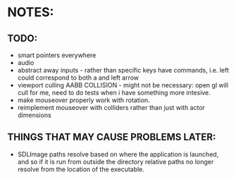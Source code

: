 # NOTES:

## TODO:
*	smart pointers everywhere
*	audio
*	abstract away inputs - rather than specific keys have commands, i.e. left
	could correspond to both a and left arrow
*	viewport culling AABB COLLISION - might not be necessary: open gl will cull
	for me, need to do tests when i have something more intesive.
*	make mouseover properly work with rotation.
*	reimplement mouseover with colliders rather than just with actor dimensions

## THINGS THAT MAY CAUSE PROBLEMS LATER:
-	SDLImage paths resolve based on where the application is launched, and so
	if it is run from outside the directory relative paths no longer resolve
	from the location of the executable.